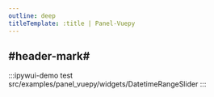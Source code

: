 ```yaml
---
outline: deep
titleTemplate: :title | Panel-Vuepy
---
```


## #header-mark#
:::ipywui-demo test
src/examples/panel_vuepy/widgets/DatetimeRangeSlider
:::